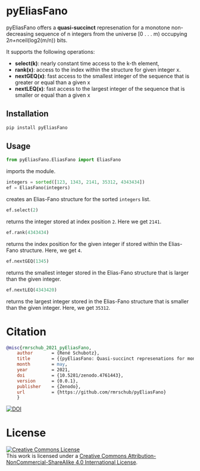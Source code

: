 # pyEliasFano

pyEliasFano offers a **quasi-succinct** represenation for a monotone non-decreasing sequence of n integers from 
the universe [0 . . . m) occupying 2*n+n*ceil(log2(m/n)) bits.

It supports the following operations:
- **select(k)**: nearly constant time access to the k-th element,
- **rank(x)**: access to the index within the structure for given integer x.
- **nextGEQ(x)**: fast access to the smallest integer of the sequence that is greater or equal than a given x
- **nextLEQ(x)**: fast access to the largest integer of the sequence that is smaller or equal than a given x

## Installation
```bash
pip install pyEliasFano
```

## Usage
```python
from pyEliasFano.EliasFano import EliasFano
```
imports the module.

```python
integers = sorted([123, 1343, 2141, 35312, 4343434])
ef = EliasFano(integers)
```
creates an Elias-Fano structure for the sorted ``integers`` list.
```python
ef.select(2)
```
returns the integer stored at index position ``2``.
Here we get ``2141``.    
```python
ef.rank(4343434)
```
returns the index position for the given integer if stored within the Elias-Fano structure. 
Here, we get ``4``.
```python
ef.nextGEQ(1345)
```
returns the smallest integer stored in the Elias-Fano structure that is larger than the given integer. 

```python
ef.nextLEQ(4343420)
```
returns the largest integer stored in the Elias-Fano structure that is smaller than the given integer.
Here, we get ``35312``. 

# Citation
```bibtex
@misc{rmrschub_2021_pyEliasFano,
    author       = {René Schubotz},
    title        = {{pyEliasFano: Quasi-succinct represenations for monotone non-decreasing sequences of integers.}},
    month        = may,
    year         = 2021,
    doi          = {10.5281/zenodo.4761443},
    version      = {0.0.1},
    publisher    = {Zenodo},
    url          = {https://github.com/rmrschub/pyEliasFano}
    }
```

[![DOI](https://zenodo.org/badge/367291041.svg)](https://zenodo.org/badge/latestdoi/367291041)


# License
<a rel="license" href="http://creativecommons.org/licenses/by-nc-sa/4.0/"><img alt="Creative Commons License" style="border-width:0" src="https://i.creativecommons.org/l/by-nc-sa/4.0/80x15.png" /></a><br />This work is licensed under a <a rel="license" href="http://creativecommons.org/licenses/by-nc-sa/4.0/">Creative Commons Attribution-NonCommercial-ShareAlike 4.0 International License</a>.